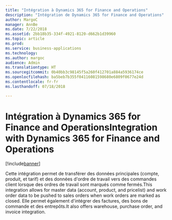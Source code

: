 ```yaml
---
title: "Intégration à Dynamics 365 for Finance and Operations"
description: "Intégration de Dynamics 365 for Finance and Operations"
author: MargoC
manager: AnnBe
ms.date: 7/22/2018
ms.assetid: 2bb18b35-334f-4921-8120-d662b1d39960
ms.topic: article
ms.prod: 
ms.service: business-applications
ms.technology: 
ms.author: margoc
audience: Admin
ms.translationtype: HT
ms.sourcegitcommit: 0b40bb3c98145f5a260f412701a884a5936174ce
ms.openlocfilehash: ba5beb7b355f04116081598680e6809f0677e24d
ms.contentlocale: fr-fr
ms.lasthandoff: 07/18/2018

---
```

#  <a name="integration-with-dynamics-365-for-finance-and-operations"></a><span data-ttu-id="7d543-103">Intégration à Dynamics 365 for Finance and Operations</span><span class="sxs-lookup"><span data-stu-id="7d543-103">Integration with Dynamics 365 for Finance and Operations</span></span>


[!include[banner](../../../includes/banner.md)]

<span data-ttu-id="7d543-104">Cette intégration permet de transférer des données principales (compte, produit, et tarif) et des données d'ordre de travail vers des commandes client lorsque des ordres de travail sont marqués comme fermés.</span><span class="sxs-lookup"><span data-stu-id="7d543-104">This integration allows for master data (account, product, and pricelist) and work order data to be pushed to sales orders when work orders are marked as closed.</span></span> <span data-ttu-id="7d543-105">Elle permet également d'intégrer des factures, des bons de commande et des entrepôts.</span><span class="sxs-lookup"><span data-stu-id="7d543-105">It also offers warehouse, purchase order, and invoice integration.</span></span>

